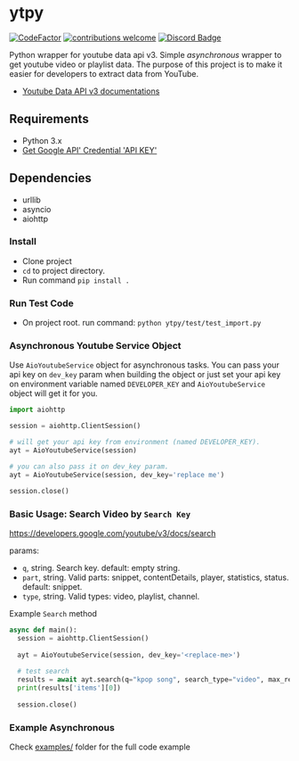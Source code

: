 # ytpy
[![CodeFactor](https://www.codefactor.io/repository/github/madeyoga/ytpy/badge)](https://www.codefactor.io/repository/github/madeyoga/ytpy)
[![contributions welcome](https://img.shields.io/badge/contributions-welcome-brightgreen.svg?style=flat)](https://github.com/MadeYoga/aio-ytpy/issues)
[![Discord Badge](https://discordapp.com/api/guilds/458296099049046018/embed.png)](https://discord.gg/Y8sB4ay)

Python wrapper for youtube data api v3. Simple *asynchronous* wrapper to get youtube video or playlist data.
The purpose of this project is to make it easier for developers to extract data from YouTube.

- [Youtube Data API v3 documentations](https://developers.google.com/youtube/v3/docs)

## Requirements
- Python 3.x
- [Get Google API' Credential 'API KEY'](https://developers.google.com/youtube/registering_an_application)

## Dependencies
- urllib
- asyncio
- aiohttp

### Install
- Clone project
- `cd` to project directory. 
- Run command
```pip install .```

### Run Test Code
- On project root. run command:
```python ytpy/test/test_import.py```

### Asynchronous Youtube Service Object
Use `AioYoutubeService` object for asynchronous tasks.
You can pass your api key on `dev_key` param when building the object or just set your api key on environment variable named `DEVELOPER_KEY` and `AioYoutubeService` object will get it for you.
```py
import aiohttp

session = aiohttp.ClientSession()

# will get your api key from environment (named DEVELOPER_KEY).
ayt = AioYoutubeService(session)

# you can also pass it on dev_key param.
ayt = AioYoutubeService(session, dev_key='replace me')

session.close()
```

### Basic Usage: Search Video by `Search Key`
https://developers.google.com/youtube/v3/docs/search

params:
- `q`, string. Search key. default: empty string.
- `part`, string. Valid parts: snippet, contentDetails, player, statistics, status. default: snippet.
- `type`, string. Valid types: video, playlist, channel.

Example `Search` method
```py
async def main():
  session = aiohttp.ClientSession()
  
  ayt = AioYoutubeService(session, dev_key='<replace-me>')
  
  # test search
  results = await ayt.search(q="kpop song", search_type="video", max_results=3)
  print(results['items'][0])
  
  session.close()
```

### Example Asynchronous
Check [examples/](https://github.com/madeyoga/ytpy/tree/master/examples) folder for the full code example 
